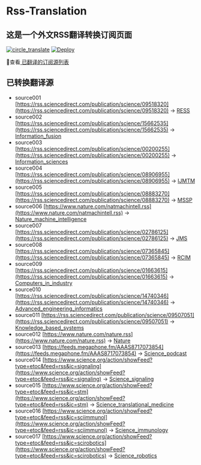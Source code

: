 #  Rss-Translation

## 这是一个外文RSS翻译转换订阅页面 

[![circle_translate](https://github.com/tjsky/Rss-Translation/actions/workflows/circle_translate.yml/badge.svg)](https://github.com/Malogic-hopp/Rss-Translation/actions/workflows/circle_translate.yml) [![Deploy](https://github.com/tjsky/Rss-Translation/actions/workflows/jekyll-gh-pages.yml/badge.svg)](https://github.com/Malogic-hopp/Rss-Translation/actions/workflows/jekyll-gh-pages.yml)



 📢查看[ 已翻译的订阅源列表 ](https://malogic-hopp.github.io/Rss-Translation/) 



## 已转换翻译源
 - source001 [https://rss.sciencedirect.com/publication/science/09518320](https://rss.sciencedirect.com/publication/science/09518320) -> [RESS](rss/RESS.xml)
 - source002 [https://rss.sciencedirect.com/publication/science/15662535](https://rss.sciencedirect.com/publication/science/15662535) -> [Information_fusion](rss/Information_fusion.xml)
 - source003 [https://rss.sciencedirect.com/publication/science/00200255](https://rss.sciencedirect.com/publication/science/00200255) -> [Information_sciences](rss/Information_sciences.xml)
 - source004 [https://rss.sciencedirect.com/publication/science/08906955](https://rss.sciencedirect.com/publication/science/08906955) -> [IJMTM](rss/IJMTM.xml)
 - source005 [https://rss.sciencedirect.com/publication/science/08883270](https://rss.sciencedirect.com/publication/science/08883270) -> [MSSP](rss/MSSP.xml)
 - source006 [https://www.nature.com/natmachintell.rss](https://www.nature.com/natmachintell.rss) -> [Nature_machine_intelligence](rss/Nature_machine_intelligence.xml)
 - source007 [https://rss.sciencedirect.com/publication/science/02786125](https://rss.sciencedirect.com/publication/science/02786125) -> [JMS](rss/JMS.xml)
 - source008 [https://rss.sciencedirect.com/publication/science/07365845](https://rss.sciencedirect.com/publication/science/07365845) -> [RCIM](rss/RCIM.xml)
 - source009 [https://rss.sciencedirect.com/publication/science/01663615](https://rss.sciencedirect.com/publication/science/01663615) -> [Computers_in_industry](rss/Computers_in_industry.xml)
 - source010 [https://rss.sciencedirect.com/publication/science/14740346](https://rss.sciencedirect.com/publication/science/14740346) -> [Advanced_engineering_informatics](rss/Advanced_engineering_informatics.xml)
 - source011 [https://rss.sciencedirect.com/publication/science/09507051](https://rss.sciencedirect.com/publication/science/09507051) -> [Knowledge_based_systems](rss/Knowledge_based_systems.xml)
 - source012 [https://www.nature.com/nature.rss](https://www.nature.com/nature.rss) -> [Nature](rss/Nature.xml)
 - source013 [https://feeds.megaphone.fm/AAAS8717073854](https://feeds.megaphone.fm/AAAS8717073854) -> [Science_podcast](rss/Science_podcast.xml)
 - source014 [https://www.science.org/action/showFeed?type=etoc&feed=rss&jc=signaling](https://www.science.org/action/showFeed?type=etoc&feed=rss&jc=signaling) -> [Science_signaling](rss/Science_signaling.xml)
 - source015 [https://www.science.org/action/showFeed?type=etoc&feed=rss&jc=stm](https://www.science.org/action/showFeed?type=etoc&feed=rss&jc=stm) -> [Science_translational_medicine](rss/Science_translational_medicine.xml)
 - source016 [https://www.science.org/action/showFeed?type=etoc&feed=rss&jc=sciimmunol](https://www.science.org/action/showFeed?type=etoc&feed=rss&jc=sciimmunol) -> [Science_immunology](rss/Science_immunology.xml)
 - source017 [https://www.science.org/action/showFeed?type=etoc&feed=rss&jc=scirobotics](https://www.science.org/action/showFeed?type=etoc&feed=rss&jc=scirobotics) -> [Science_robotics](rss/Science_robotics.xml)
